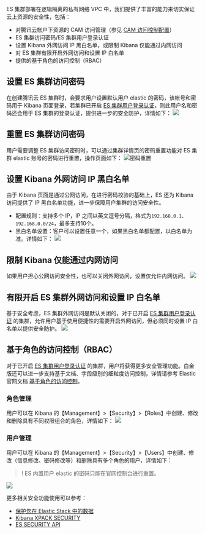 ES 集群部署在逻辑隔离的私有网络 VPC 中，我们提供了丰富的能力来切实保证云上资源的安全性，包括：
- 对腾讯云帐户下资源的 CAM 访问管理（参见 [CAM 访问控制配置](https://cloud.tencent.com/document/product/845/19550)）
- ES 集群访问密码/ES 集群用户登录认证
- 设置 Kibana 外网访问 IP 黑白名单，或限制 Kibana 仅能通过内网访问
- 对 ES 集群有限开启外网访问和设置 IP 白名单
- 提供的基于角色的访问控制（RBAC）


## 设置 ES 集群访问密码

在创建腾讯云 ES 集群时，会要求用户设置默认用户 elastic 的密码，该帐号和密码用于 Kibana 页面登录，若集群已开启 [ES 集群用户登录认证](https://cloud.tencent.com/document/product/845/42868)，则此用户名和密码还会用于 ES 集群的登录认证，提供进一步的安全防护，详情如下：
![](https://main.qcloudimg.com/raw/a6bf26dc63191403fe0a9e5b7a69d663.png)

## 重置 ES 集群访问密码

用户需要调整 ES 集群访问密码时，可以通过集群详情页的密码重置功能对 ES 集群 elastic 账号的密码进行重置，操作页面如下：
![密码重置](https://main.qcloudimg.com/raw/ddc3819595b60656c21c8f93349f31f0.png)

## 设置 Kibana 外网访问 IP 黑白名单

由于 Kibana 页面是通过公网访问，在进行密码校验的基础上，ES 还为 Kibana 访问提供了 IP 黑白名单功能，进一步保障用户集群的访问安全性。
- 配置规则：支持多个 IP，IP 之间以英文逗号分隔，格式为`192.168.0.1`、`192.168.0.0/24`，最多支持10个。
- 黑白名单设置：客户可以设置任意一个，如果黑白名单都配置，以白名单为准。详情如下：
![](https://main.qcloudimg.com/raw/87f9b7afbcce26779e429e268b873bcb.png)

## 限制 Kibana 仅能通过内网访问

如果用户担心公网访问安全性，也可以关闭外网访问，设置仅允许内网访问。
![](https://main.qcloudimg.com/raw/35def0f5bbcefbe398f23cbc22b9e284.png)

## 有限开启 ES 集群外网访问和设置 IP 白名单

基于安全考虑，ES 集群外网访问是默认关闭的，对于已开启 [ES 集群用户登录认证](https://cloud.tencent.com/document/product/845/42868) 的集群，允许用户基于使用便捷性的需要开启外网访问，但必须同时设置 IP 白名单以提供安全防护。
![](https://main.qcloudimg.com/raw/360ae1cfd8ec2a90951992684e813368.png)

## 基于角色的访问控制（RBAC）

对于已开启 [ES 集群用户登录认证](https://cloud.tencent.com/document/product/845/42868) 的集群，用户将获得更多安全管理功能。白金版还可以进一步支持基于文档、字段级别的细粒度访问控制，详情请参考 Elastic 官网文档 [基于角色的访问控制](https://www.elastic.co/guide/en/elasticsearch/reference/current/authorization.html)。

### 角色管理

用户可以在 Kibana 的【Management】>【Security】>【Roles】中创建、修改和删除具有不同权限组合的角色，详情如下：
![](https://main.qcloudimg.com/raw/22af168b4bab7271f2b6ca4f76a3cd48.jpg)

### 用户管理

用户可以在 Kibana 的【Management】>【Security】>【Users】中创建、修改（信息修改、密码修改等）和删除具有多个角色的用户，详情如下：

> ! ES 内置用户 elastic 的密码只能在官网控制台进行重置。
> 
![](https://main.qcloudimg.com/raw/81241d5ba1c5cb6303fde291d931d7bd.png)

更多相关安全功能使用可以参考：
- [保护您在 Elastic Stack 中的数据](https://www.elastic.co/what-is/elastic-stack-security) 
- [Kibana XPACK SECURITY](https://www.elastic.co/guide/en/kibana/current/xpack-security.html)
- [ES SECURITY API](https://www.elastic.co/guide/en/elasticsearch/reference/current/security-api.html)
